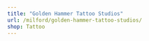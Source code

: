 ```yaml
---
title: "Golden Hammer Tattoo Studios"
url: /milford/golden-hammer-tattoo-studios/
shop: Tattoo
---
```

